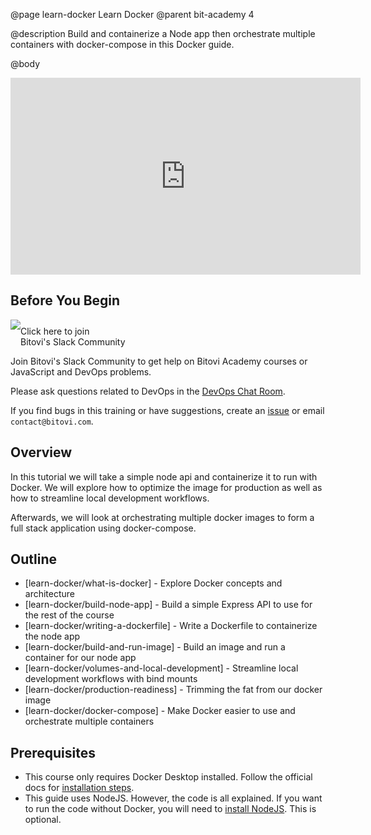 @page learn-docker Learn Docker
@parent bit-academy 4

@description Build and containerize a Node app then orchestrate multiple containers with docker-compose in this Docker guide.

@body

<iframe width="560" height="315" src="https://www.youtube.com/embed/uu9bsgiBo40" frameborder="0" allow="accelerometer; autoplay; clipboard-write; encrypted-media; gyroscope; picture-in-picture" allowfullscreen></iframe>

## Before You Begin

<a href="https://www.bitovi.com/community/slack">
<img src="https://cdn.brandfolder.io/5H442O3W/as/pl546j-7le8zk-5guop3/Slack_RGB.png?width=200"
  style="float:left"/> <span style="margin-top: 10px;display: inline-block;">Click here to join<br/>Bitovi's Slack Community</span></a>

Join Bitovi's Slack Community to get help on Bitovi Academy courses or JavaScript and DevOps problems.

Please ask questions related to DevOps in the [DevOps Chat Room](https://bitovi-community.slack.com/archives/CFNC1510S).

If you find bugs in this training or have suggestions, create an [issue](https://github.com/bitovi/academy/issues) or email `contact@bitovi.com`.

## Overview

In this tutorial we will take a simple node api and containerize it to run with Docker. We will explore how to optimize the image for production as well as how to streamline local development workflows.

Afterwards, we will look at orchestrating multiple docker images to form a full stack application using docker-compose.

## Outline

- [learn-docker/what-is-docker] - Explore Docker concepts and architecture
- [learn-docker/build-node-app] - Build a simple Express API to use for the rest of the course
- [learn-docker/writing-a-dockerfile] - Write a Dockerfile to containerize the node app
- [learn-docker/build-and-run-image] - Build an image and run a container for our node app
- [learn-docker/volumes-and-local-development] - Streamline local development workflows with bind mounts
- [learn-docker/production-readiness] - Trimming the fat from our docker image
- [learn-docker/docker-compose] - Make Docker easier to use and orchestrate multiple containers

## Prerequisites

- This course only requires Docker Desktop installed. Follow the official docs for [installation steps](https://docs.docker.com/get-docker/).
- This guide uses NodeJS. However, the code is all explained. If you want to run the code without Docker, you will need to [install NodeJS](https://nodejs.org/en/download/). This is optional.